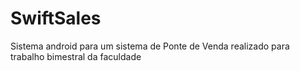 # SwiftSales
Sistema android para um sistema de Ponte de Venda realizado para trabalho bimestral da faculdade
